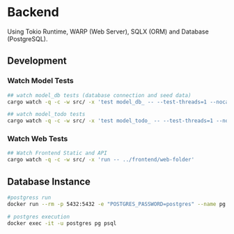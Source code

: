 # Backend

Using Tokio Runtime, WARP (Web Server), SQLX (ORM) and Database (PostgreSQL).

## Development 

### Watch Model Tests


```sh
## watch model_db tests (database connection and seed data)
cargo watch -q -c -w src/ -x 'test model_db_ -- --test-threads=1 --nocapture'

```
```sh
## watch model_todo tests
cargo watch -q -c -w src/ -x 'test model_todo_ -- --test-threads=1 --nocapture'

```

### Watch Web Tests
```sh
## Watch Frontend Static and API
cargo watch -q -c -w src/ -x 'run -- ../frontend/web-folder'
```

## Database Instance

```sh
#postgress run
docker run --rm -p 5432:5432 -e "POSTGRES_PASSWORD=postgres" --name pg postgres:14
```
```sh
# postgres execution
docker exec -it -u postgres pg psql

```

